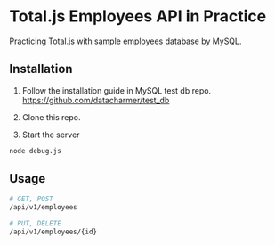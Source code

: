 # Total.js Employees API in Practice

Practicing Total.js with sample employees database by MySQL.

## Installation

1. Follow the installation guide in MySQL test db repo.
https://github.com/datacharmer/test_db

2. Clone this repo.

3. Start the server
```bash
node debug.js
```

## Usage

```bash
# GET, POST
/api/v1/employees

# PUT, DELETE
/api/v1/employees/{id}
```

